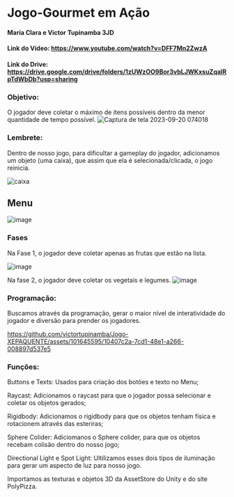 # Jogo-Gourmet em Ação
#### Maria Clara e Victor Tupinamba 3JD
#### Link do Vídeo: https://www.youtube.com/watch?v=DFF7Mn2ZwzA 
#### Link do Drive: https://drive.google.com/drive/folders/1zUWzOO9Bor3vbLJWKxsuZqaIRpTdWbDb?usp=sharing 


### Objetivo:
O jogador deve coletar o máximo de itens possíveis dentro da menor quantidade de tempo possível.
![Captura de tela 2023-09-20 074018](https://github.com/victortupinamba/Jogo-XEPAQUENTE/assets/101647391/d444f426-84f7-4502-af43-29acf443a24c)

### Lembrete: 
Dentro de nosso jogo, para dificultar a gameplay do jogador, adicionamos um objeto (uma caixa), que assim que ela é selecionada/clicada, o jogo reinicia.

![caixa](https://github.com/victortupinamba/Jogo-XEPAQUENTE/assets/101647391/42b9ff33-e941-4c4e-ab29-06ea843d66c2)

## Menu
![image](https://github.com/victortupinamba/Jogo-XEPAQUENTE/assets/101645595/e95b96b9-a549-4f56-887e-506ea9abb3e0)


### Fases
Na Fase 1, o jogador deve coletar apenas as frutas que estão na lista.

![image](https://github.com/victortupinamba/Jogo-XEPAQUENTE/assets/101645595/2c2cf2f6-af40-4449-a83f-e33588c659d8)

Na fase 2, o jogador deve coletar os vegetais e legumes.
![image](https://github.com/victortupinamba/Jogo-XEPAQUENTE/assets/101645595/68446dbc-2191-45f6-8c38-ee48da10279d)


### Programação:
Buscamos através da programação, gerar o maior nível de interatividade do jogador e diversão para prender os jogadores.


https://github.com/victortupinamba/Jogo-XEPAQUENTE/assets/101645595/10407c2a-7cd1-48e1-a266-008897d537e5


### Funções:

Buttons e Texts: Usados para criação dos botões e texto no Menu;

Raycast: Adicionamos o raycast para que o jogador possa selecionar e coletar os objetos gerados;

Rigidbody: Adicionamos o rigidbody para que os objetos tenham física e rotacionem através das esteriras;

Sphere Colider: Adiciomanos o Sphere colider, para que os objetos recebam colisão dentro do nosso jogo;

Directional Light e Spot Light: Ultilizamos esses dois tipos de iluminação para gerar um aspecto de luz para nosso jogo.

Importamos as texturas e objetos 3D da AssetStore do Unity e do site PolyPizza.


